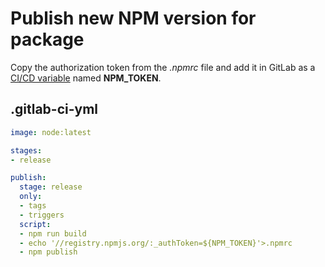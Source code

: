 # Publish new NPM version for package

Copy the authorization token from the _.npmrc_ file and add it in GitLab as a [CI/CD variable](https://docs.gitlab.com/ce/ci/variables/README.html#variables) named **NPM_TOKEN**.

## .gitlab-ci-yml
```yaml
image: node:latest

stages:
- release

publish:
  stage: release
  only:
  - tags
  - triggers
  script:
  - npm run build
  - echo '//registry.npmjs.org/:_authToken=${NPM_TOKEN}'>.npmrc
  - npm publish
```